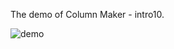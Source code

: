 The demo of Column Maker - intro10.

![demo](https://user-images.githubusercontent.com/71196100/127361224-50b090db-52d0-4cef-b9ba-7449527ad71a.gif)



